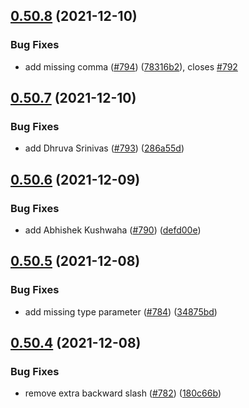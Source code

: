 ## [0.50.8](https://github.com/EddieHubCommunity/LinkFree/compare/v0.50.7...v0.50.8) (2021-12-10)


### Bug Fixes

* add missing comma ([#794](https://github.com/EddieHubCommunity/LinkFree/issues/794)) ([78316b2](https://github.com/EddieHubCommunity/LinkFree/commit/78316b2a1e85c1e0fa8ed470fb4be2e212cf5b28)), closes [#792](https://github.com/EddieHubCommunity/LinkFree/issues/792)



## [0.50.7](https://github.com/EddieHubCommunity/LinkFree/compare/v0.50.6...v0.50.7) (2021-12-10)


### Bug Fixes

* add Dhruva Srinivas ([#793](https://github.com/EddieHubCommunity/LinkFree/issues/793)) ([286a55d](https://github.com/EddieHubCommunity/LinkFree/commit/286a55d3870eb56781cfc01290758d1196adddc6))



## [0.50.6](https://github.com/EddieHubCommunity/LinkFree/compare/v0.50.5...v0.50.6) (2021-12-09)


### Bug Fixes

* add Abhishek Kushwaha ([#790](https://github.com/EddieHubCommunity/LinkFree/issues/790)) ([defd00e](https://github.com/EddieHubCommunity/LinkFree/commit/defd00e53cc576469d9425a521a81babebd81cf9))



## [0.50.5](https://github.com/EddieHubCommunity/LinkFree/compare/v0.50.4...v0.50.5) (2021-12-08)


### Bug Fixes

* add missing type parameter ([#784](https://github.com/EddieHubCommunity/LinkFree/issues/784)) ([34875bd](https://github.com/EddieHubCommunity/LinkFree/commit/34875bd16d97fcb90ea64b3e7743aeb266850e05))



## [0.50.4](https://github.com/EddieHubCommunity/LinkFree/compare/v0.50.3...v0.50.4) (2021-12-08)


### Bug Fixes

* remove extra backward slash ([#782](https://github.com/EddieHubCommunity/LinkFree/issues/782)) ([180c66b](https://github.com/EddieHubCommunity/LinkFree/commit/180c66bfccfae9bf758947c8c0ffc2877cd59487))



